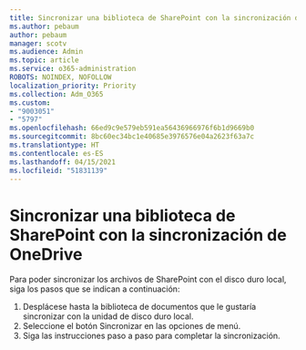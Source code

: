 ```yaml
---
title: Sincronizar una biblioteca de SharePoint con la sincronización de OneDrive
ms.author: pebaum
author: pebaum
manager: scotv
ms.audience: Admin
ms.topic: article
ms.service: o365-administration
ROBOTS: NOINDEX, NOFOLLOW
localization_priority: Priority
ms.collection: Adm_O365
ms.custom:
- "9003051"
- "5797"
ms.openlocfilehash: 66ed9c9e579eb591ea56436966976f6b1d9669b0
ms.sourcegitcommit: 8bc60ec34bc1e40685e3976576e04a2623f63a7c
ms.translationtype: HT
ms.contentlocale: es-ES
ms.lasthandoff: 04/15/2021
ms.locfileid: "51831139"
---
```

# <a name="sync-a-sharepoint-library-with-onedrive-sync"></a>Sincronizar una biblioteca de SharePoint con la sincronización de OneDrive

Para poder sincronizar los archivos de SharePoint con el disco duro local, siga los pasos que se indican a continuación:

1. Desplácese hasta la biblioteca de documentos que le gustaría sincronizar con la unidad de disco duro local.
2. Seleccione el botón Sincronizar en las opciones de menú.
3. Siga las instrucciones paso a paso para completar la sincronización.